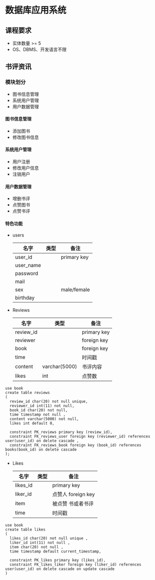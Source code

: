# 数据库应用系统
## 课程要求
* 实体数量 >= 5
* OS、DBMS、开发语言不限

## 书评资讯
### 模块划分
* 图书信息管理
* 系统用户管理
* 用户数据管理

#### 图书信息管理
* 添加图书
* 修改图书信息

#### 系统用户管理
* 用户注册
* 修改用户信息
* 注销用户

#### 用户数据管理
* 增删书评
* 点赞图书
* 点赞书评

#### 特色功能
* users

  | 名字      | 类型 | 备注        |
  | --------- | ---- | ----------- |
  | user_id   |      | primary key |
  | user_name |      |             |
  | password  |      |             |
  | mail      |      |             |
  | sex       |      | male/female |
  | birthday  |      |             |

* Reviews

  | 名字      | 类型          | 备注        |
  | --------- | ------------- | ----------- |
  | review_id |               | primary key |
  | reviewer  |               | foreign key |
  | book      |               | foreign key |
  | time      |               | 时间戳      |
  | content   | varchar(5000) | 书评内容    |
  | likes     | int           | 点赞数      |
  

```mysql
use book
create table reviews
(
  review_id char(20) not null unique,
  reviewer_id int(11) not null,
  book_id char(20) not null,
  time timestamp not null ,
  content varchar(5000) not null,
  likes int default 0,

  constraint PK_reviews primary key (review_id),
  constraint FK_reviews_user foreign key (reviewer_id) references user(user_id) on delete cascade ,
  constraint FK_reviews_book foreign key (book_id) references books(book_id) on delete cascade
);
```

* Likes

  | 名字     | 类型          | 备注               |
  | -------- | ------------- | ------------------ |
  | likes_id |               | primary key        |
  | liker_id |               | 点赞人 foreign key |
  | item     |               | 被点赞 书或者书评  |
  | time     |               | 时间戳             |
  
```mysql
use book
create table likes
(
  likes_id char(20) not null unique ,
  liker_id int(11) not null ,
  item char(20) not null ,
  time timestamp default current_timestamp,

  constraint PK_likes primary key (likes_id),
  constraint FK_likes_liker foreign key (liker_id) references user(user_id) on delete cascade on update cascade
)
```